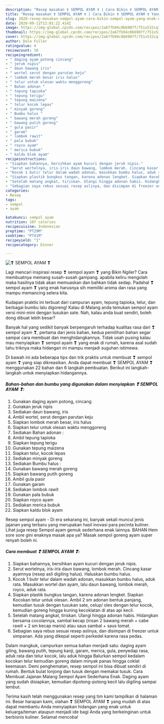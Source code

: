 ```yaml
---
description: "Resep masakan ❣ SEMPOL AYAM ❣ | Cara Bikin ❣ SEMPOL AYAM ❣ Yang Enak Dan Mudah"
title: "Resep masakan ❣ SEMPOL AYAM ❣ | Cara Bikin ❣ SEMPOL AYAM ❣ Yang Enak Dan Mudah"
slug: 1020-resep-masakan-sempol-ayam-cara-bikin-sempol-ayam-yang-enak-dan-mudah
date: 2020-09-12T12:01:22.414Z
image: https://img-global.cpcdn.com/recipes/2a67fb94c0b6907f/751x532cq70/❣-sempol-ayam-❣-foto-resep-utama.jpg
thumbnail: https://img-global.cpcdn.com/recipes/2a67fb94c0b6907f/751x532cq70/❣-sempol-ayam-❣-foto-resep-utama.jpg
cover: https://img-global.cpcdn.com/recipes/2a67fb94c0b6907f/751x532cq70/❣-sempol-ayam-❣-foto-resep-utama.jpg
author: Dale Fuller
ratingvalue: 4
reviewcount: 10
recipeingredient:
- " daging ayam potong cincang"
- " jeruk nipis"
- " daun bawang iris"
- " wortel serut dengan parutan keju"
- " lombok merah besar iris halus"
- " telur untuk olesan waktu menggoreng"
- " Bahan adonan "
- " tepung tapioka"
- " tepung terigu"
- " tepung maizena"
- " telur kocok lepas"
- " minyak goreng"
- " Bumbu halus "
- " bawang merah goreng"
- " bawang putih goreng"
- " gula pasir"
- " garam"
- " lombok rawit"
- " pala bubuk"
- " royco ayam"
- " merica bubuk"
- " kaldu blok ayam"
recipeinstructions:
- "Siapkan bahannya, bersihkan ayam kucuri dengan jeruk nipis."
- "Serut wortelnya, iris-iris daun bawang, lombok merah. Cincang kasar ayamnya (resep asli digiling halus). Haluskan bumbu halus."
- "Kocok 1 butir telur dalam wadah adonan, masukkan bumbu halus, aduk rata. Masukkan wortel dan ayam, lalu daun bawang, lombok merah, royco, aduk rata."
- "Siapkan plastik bungkus tangan, karena adonan lengket. Siapkan Kocokan telur untuk olesan. Ambil 2 sm adonan bentuk panjang, kemudian tusuk dengan tusukan sate, celup/ oles dengan telur kocok, kemudian goreng hingga kuning kecoklatan di atas api kecil."
- "Setelah matang angkat, tiriskan. Ulangi hingga adonan habis. Hidangkan bersama cocolannya, sambal kecap (irisan 2 bawang merah + cabe rawit + 2 sm kecap manis) atau saus sambal + saus tomat."
- "Sebagian saya rebus sesuai resep aslinya, dan disimpan di freezer untuk simpanan. Ada yang dikepal seperti perkedel karena rasa pedas."
categories:
- Resep
tags:
- sempol
- ayam

katakunci: sempol ayam 
nutrition: 107 calories
recipecuisine: Indonesian
preptime: "PT29M"
cooktime: "PT41M"
recipeyield: "1"
recipecategory: Dinner

---
```



![❣ SEMPOL AYAM ❣](https://img-global.cpcdn.com/recipes/2a67fb94c0b6907f/751x532cq70/❣-sempol-ayam-❣-foto-resep-utama.jpg)

Lagi mencari inspirasi resep ❣ sempol ayam ❣ yang Bikin Ngiler? Cara membuatnya memang susah-susah gampang. apabila keliru mengolah maka hasilnya tidak akan memuaskan dan bahkan tidak sedap. Padahal ❣ sempol ayam ❣ yang enak harusnya sih memiliki aroma dan rasa yang mampu memancing selera kita.

Kudapan praktis ini terbuat dari campuran ayam, tepung tapioka, telur, dan berbagai bumbu lalu digoreng! Kalau di Malang anda temukan sempol ayam versi mini-mini dengan tusukan sate. Nah, kalau anda buat sendiri, boleh dong dibuat lebih besar?

Banyak hal yang sedikit banyak berpengaruh terhadap kualitas rasa dari ❣ sempol ayam ❣, pertama dari jenis bahan, kedua pemilihan bahan segar sampai cara membuat dan menghidangkannya. Tidak usah pusing kalau mau menyiapkan ❣ sempol ayam ❣ yang enak di rumah, karena asal sudah tahu triknya maka hidangan ini mampu menjadi suguhan istimewa.


Di bawah ini ada beberapa tips dan trik praktis untuk membuat ❣ sempol ayam ❣ yang siap dikreasikan. Anda dapat membuat ❣ SEMPOL AYAM ❣ menggunakan 22 bahan dan 6 langkah pembuatan. Berikut ini langkah-langkah untuk menyiapkan hidangannya.

<!--inarticleads1-->

##### Bahan-bahan dan bumbu yang digunakan dalam menyiapkan ❣ SEMPOL AYAM ❣:

1. Gunakan  daging ayam potong, cincang
1. Gunakan  jeruk nipis
1. Sediakan  daun bawang, iris
1. Ambil  wortel, serut dengan parutan keju
1. Siapkan  lombok merah besar, iris halus
1. Siapkan  telur untuk olesan waktu menggoreng
1. Sediakan  Bahan adonan :
1. Ambil  tepung tapioka
1. Siapkan  tepung terigu
1. Gunakan  tepung maizena
1. Siapkan  telur, kocok lepas
1. Sediakan  minyak goreng
1. Sediakan  Bumbu halus :
1. Gunakan  bawang merah goreng
1. Siapkan  bawang putih goreng
1. Ambil  gula pasir
1. Gunakan  garam
1. Sediakan  lombok rawit
1. Gunakan  pala bubuk
1. Siapkan  royco ayam
1. Sediakan  merica bubuk
1. Siapkan  kaldu blok ayam


Resep sempol ayam - Di era sekarang ini, banyak sekali muncul jenis jajanan yang terbaru yang merupakan hasil inovasi para pecinta kuliner. Lihat juga resep Sempol ayam gemuk sederhana enak lainnya. BAHAN Hem sore sore gini enaknya masak apa ya? Masak sempol goreng ayam super renyah boleh ni. 

<!--inarticleads2-->

##### Cara membuat ❣ SEMPOL AYAM ❣:

1. Siapkan bahannya, bersihkan ayam kucuri dengan jeruk nipis.
1. Serut wortelnya, iris-iris daun bawang, lombok merah. Cincang kasar ayamnya (resep asli digiling halus). Haluskan bumbu halus.
1. Kocok 1 butir telur dalam wadah adonan, masukkan bumbu halus, aduk rata. Masukkan wortel dan ayam, lalu daun bawang, lombok merah, royco, aduk rata.
1. Siapkan plastik bungkus tangan, karena adonan lengket. Siapkan Kocokan telur untuk olesan. Ambil 2 sm adonan bentuk panjang, kemudian tusuk dengan tusukan sate, celup/ oles dengan telur kocok, kemudian goreng hingga kuning kecoklatan di atas api kecil.
1. Setelah matang angkat, tiriskan. Ulangi hingga adonan habis. Hidangkan bersama cocolannya, sambal kecap (irisan 2 bawang merah + cabe rawit + 2 sm kecap manis) atau saus sambal + saus tomat.
1. Sebagian saya rebus sesuai resep aslinya, dan disimpan di freezer untuk simpanan. Ada yang dikepal seperti perkedel karena rasa pedas.


Dalam mangkuk, campurkan semua bahan menjadi satu: daging ayam giling, bawang putih, tepung kanji, garam, merica, gula, penyedap rasa, aduk rata dan telur kocok, lalu aduk hingga Balurkan sempol kedalam kocokan telur kemudian goreng dalam minyak panas hingga coklat keemasan. Demi penghematan, resep sempol ini bisa dibuat sendiri di rumah. Bentuk bulat lonjong dan tusuk dengan memakai tusuk. Cara Membuat Jajanan Malang Sempol Ayam Sederhana Enak. Daging ayam yang sudah disiapkan, kemudian dipotong-potong kecil lalu digiling sampai lembut. 

Terima kasih telah menggunakan resep yang tim kami tampilkan di halaman ini. Besar harapan kami, olahan ❣ SEMPOL AYAM ❣ yang mudah di atas dapat membantu Anda menyiapkan hidangan yang enak untuk keluarga/teman ataupun menjadi ide bagi Anda yang berkeinginan untuk berbisnis kuliner. Selamat mencoba!
